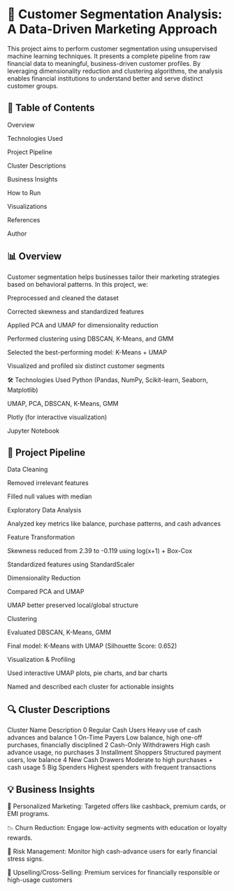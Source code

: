 
# 🧠 Customer Segmentation Analysis: A Data-Driven Marketing Approach
This project aims to perform customer segmentation using unsupervised machine learning techniques. It presents a complete pipeline from raw financial data to meaningful, business-driven customer profiles. By leveraging dimensionality reduction and clustering algorithms, the analysis enables financial institutions to understand better and serve distinct customer groups.

## 📌 Table of Contents
Overview

Technologies Used

Project Pipeline

Cluster Descriptions

Business Insights

How to Run

Visualizations

References

Author

## 📊 Overview
Customer segmentation helps businesses tailor their marketing strategies based on behavioral patterns. In this project, we:

Preprocessed and cleaned the dataset

Corrected skewness and standardized features

Applied PCA and UMAP for dimensionality reduction

Performed clustering using DBSCAN, K-Means, and GMM

Selected the best-performing model: K-Means + UMAP

Visualized and profiled six distinct customer segments

🛠 Technologies Used
Python (Pandas, NumPy, Scikit-learn, Seaborn, Matplotlib)

UMAP, PCA, DBSCAN, K-Means, GMM

Plotly (for interactive visualization)

Jupyter Notebook

## 🔁 Project Pipeline
Data Cleaning

Removed irrelevant features

Filled null values with median

Exploratory Data Analysis

Analyzed key metrics like balance, purchase patterns, and cash advances

Feature Transformation

Skewness reduced from 2.39 to -0.119 using log(x+1) + Box-Cox

Standardized features using StandardScaler

Dimensionality Reduction

Compared PCA and UMAP

UMAP better preserved local/global structure

Clustering

Evaluated DBSCAN, K-Means, GMM

Final model: K-Means with UMAP (Silhouette Score: 0.652)

Visualization & Profiling

Used interactive UMAP plots, pie charts, and bar charts

Named and described each cluster for actionable insights

## 🔍 Cluster Descriptions
Cluster	Name	Description
0	Regular Cash Users	Heavy use of cash advances and balance
1	On-Time Payers	Low balance, high one-off purchases, financially disciplined
2	Cash-Only Withdrawers	High cash advance usage, no purchases
3	Installment Shoppers	Structured payment users, low balance
4	New Cash Drawers	Moderate to high purchases + cash usage
5	Big Spenders	Highest spenders with frequent transactions

## 💡 Business Insights

🎯 Personalized Marketing: Targeted offers like cashback, premium cards, or EMI programs.

📉 Churn Reduction: Engage low-activity segments with education or loyalty rewards.

🧮 Risk Management: Monitor high cash-advance users for early financial stress signs.

💼 Upselling/Cross-Selling: Premium services for financially responsible or high-usage customers
